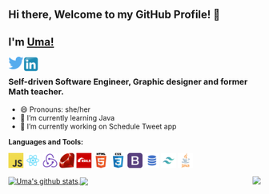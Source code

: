 ## Hi there, Welcome to my GitHub Profile! 👋
## I'm [Uma!](https://www.uma-manandhar.com/) 

<a href="https://twitter.com/imoohma">
  <img align="left" alt="Uma Manandhar | Twitter" width="30px" src="https://raw.githubusercontent.com/mdr-uma/mdr-uma/master/images/twitter-seeklogo.com.svg" />
</a>

<a href="https://www.linkedin.com/in/uma-manandhar/">
  <img align="left" alt="Uma Manandhar | Linkedin" width="30px" src="https://raw.githubusercontent.com/mdr-uma/mdr-uma/master/images/linkedin.svg" />
</a>

<br/>

### Self-driven Software Engineer, Graphic designer and former Math teacher.


- 😄 Pronouns: she/her
- 🌱 I’m currently learning Java
- 🔭 I’m currently working on Schedule Tweet app

**Languages and Tools:**

<code><img height="30" src="https://raw.githubusercontent.com/github/explore/80688e429a7d4ef2fca1e82350fe8e3517d3494d/topics/javascript/javascript.png"></code>
<code><img height="30" src="https://raw.githubusercontent.com/github/explore/80688e429a7d4ef2fca1e82350fe8e3517d3494d/topics/react/react.png"></code>
<code><img height="30" src="https://raw.githubusercontent.com/github/explore/80688e429a7d4ef2fca1e82350fe8e3517d3494d/topics/redux/redux.png"></code>
<code><img height="30" src="https://raw.githubusercontent.com/github/explore/80688e429a7d4ef2fca1e82350fe8e3517d3494d/topics/ruby/ruby.png"></code>
<code><img height="30" src="https://raw.githubusercontent.com/github/explore/80688e429a7d4ef2fca1e82350fe8e3517d3494d/topics/rails/rails.png"></code>
<code><img height="30" src="https://raw.githubusercontent.com/github/explore/80688e429a7d4ef2fca1e82350fe8e3517d3494d/topics/html/html.png"></code>
<code><img height="30" src="https://raw.githubusercontent.com/github/explore/80688e429a7d4ef2fca1e82350fe8e3517d3494d/topics/css/css.png"></code>
<code><img height="30" src="https://raw.githubusercontent.com/github/explore/80688e429a7d4ef2fca1e82350fe8e3517d3494d/topics/bootstrap/bootstrap.png"></code>
<code><img height="30" src="https://raw.githubusercontent.com/github/explore/80688e429a7d4ef2fca1e82350fe8e3517d3494d/topics/sql/sql.png"></code>
<code><img height="30" src="https://raw.githubusercontent.com/github/explore/80688e429a7d4ef2fca1e82350fe8e3517d3494d/topics/tailwind/tailwind.png"></code>
<code><img height="30" src="https://raw.githubusercontent.com/github/explore/80688e429a7d4ef2fca1e82350fe8e3517d3494d/topics/java/java.png"></code>

<a href="https://github.com/mdr-uma/github-readme-stats">
  <img align="center" height="160" src="https://github-readme-stats.vercel.app/api?username=mdr-uma&show_icons=true&include_all_commits=true&theme=material-palenight" alt="Uma's github stats" />
</a>

<a href="https://github.com/mdr-uma/github-readme-stats">
  <img align="right" height="160" src="https://github-readme-stats.vercel.app/api/top-langs/?username=mdr-uma&layout=compact&theme=material-palenight" />
</a>
 
<a href="https://github.com/mdr-uma/portfolio">
  <img align="center" height="120" src="https://github-readme-stats.vercel.app/api/pin/?username=mdr-uma&repo=portfolio&theme=material-palenight" />
</a>
